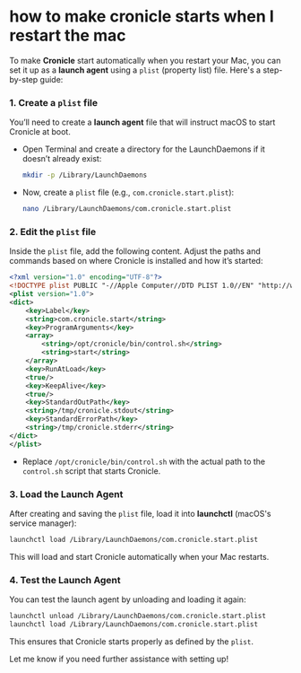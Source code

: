# how to make cronicle starts when I restart the mac

To make **Cronicle** start automatically when you restart your Mac, you can set it up as a **launch agent** using a `plist` (property list) file. Here's a step-by-step guide:

### 1. Create a `plist` file

You’ll need to create a **launch agent** file that will instruct macOS to start Cronicle at boot.

- Open Terminal and create a directory for the LaunchDaemons if it doesn’t already exist:

  ```bash
  mkdir -p /Library/LaunchDaemons
  ```

- Now, create a `plist` file (e.g., `com.cronicle.start.plist`):

  ```bash
  nano /Library/LaunchDaemons/com.cronicle.start.plist
  ```

### 2. Edit the `plist` file

Inside the `plist` file, add the following content. Adjust the paths and commands based on where Cronicle is installed and how it’s started:

```xml
<?xml version="1.0" encoding="UTF-8"?>
<!DOCTYPE plist PUBLIC "-//Apple Computer//DTD PLIST 1.0//EN" "http://www.apple.com/DTDs/PropertyList-1.0.dtd">
<plist version="1.0">
<dict>
    <key>Label</key>
    <string>com.cronicle.start</string>
    <key>ProgramArguments</key>
    <array>
        <string>/opt/cronicle/bin/control.sh</string>
        <string>start</string>
    </array>
    <key>RunAtLoad</key>
    <true/>
    <key>KeepAlive</key>
    <true/>
    <key>StandardOutPath</key>
    <string>/tmp/cronicle.stdout</string>
    <key>StandardErrorPath</key>
    <string>/tmp/cronicle.stderr</string>
</dict>
</plist>
```

- Replace `/opt/cronicle/bin/control.sh` with the actual path to the `control.sh` script that starts Cronicle.

### 3. Load the Launch Agent

After creating and saving the `plist` file, load it into **launchctl** (macOS's service manager):

```bash
launchctl load /Library/LaunchDaemons/com.cronicle.start.plist
```

This will load and start Cronicle automatically when your Mac restarts.

### 4. Test the Launch Agent

You can test the launch agent by unloading and loading it again:

```bash
launchctl unload /Library/LaunchDaemons/com.cronicle.start.plist
launchctl load /Library/LaunchDaemons/com.cronicle.start.plist
```

This ensures that Cronicle starts properly as defined by the `plist`.

Let me know if you need further assistance with setting up!
